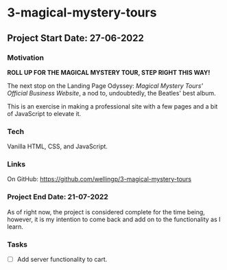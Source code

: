 # 3-magical-mystery-tours

## Project Start Date: 27-06-2022

### Motivation

**ROLL UP FOR THE MAGICAL MYSTERY TOUR, STEP RIGHT THIS WAY!**

The next stop on the Landing Page Odyssey: *Magical Mystery Tours' Official Business Website*, a nod to, undoubtedly, the Beatles' best album.

This is an exercise in making a professional site with a few pages and a bit of JavaScript to elevate it.

### Tech
Vanilla HTML, CSS, and JavaScript.

### Links

On GitHub: https://github.com/wellingp/3-magical-mystery-tours

### Project End Date: 21-07-2022

As of right now, the project is considered complete for the time being, however, it is my intention to come back and add on to the functionality as I learn.

### Tasks

- [ ] Add server functionality to cart.